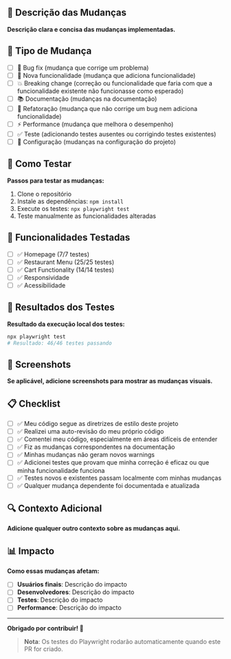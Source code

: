 ## 🚀 Descrição das Mudanças

**Descrição clara e concisa das mudanças implementadas.**

## 🎯 Tipo de Mudança

- [ ] 🐛 Bug fix (mudança que corrige um problema)
- [ ] 🚀 Nova funcionalidade (mudança que adiciona funcionalidade)
- [ ] 💥 Breaking change (correção ou funcionalidade que faria com que a funcionalidade existente não funcionasse como esperado)
- [ ] 📚 Documentação (mudanças na documentação)
- [ ] 🎨 Refatoração (mudança que não corrige um bug nem adiciona funcionalidade)
- [ ] ⚡ Performance (mudança que melhora o desempenho)
- [ ] ✅ Teste (adicionando testes ausentes ou corrigindo testes existentes)
- [ ] 🔧 Configuração (mudanças na configuração do projeto)

## 🔄 Como Testar

**Passos para testar as mudanças:**

1. Clone o repositório
2. Instale as dependências: `npm install`
3. Execute os testes: `npx playwright test`
4. Teste manualmente as funcionalidades alteradas

## 📱 Funcionalidades Testadas

- [ ] ✅ Homepage (7/7 testes)
- [ ] ✅ Restaurant Menu (25/25 testes)
- [ ] ✅ Cart Functionality (14/14 testes)
- [ ] ✅ Responsividade
- [ ] ✅ Acessibilidade

## 🧪 Resultados dos Testes

**Resultado da execução local dos testes:**

```bash
npx playwright test
# Resultado: 46/46 testes passando
```

## 📸 Screenshots

**Se aplicável, adicione screenshots para mostrar as mudanças visuais.**

## 📋 Checklist

- [ ] ✅ Meu código segue as diretrizes de estilo deste projeto
- [ ] ✅ Realizei uma auto-revisão do meu próprio código
- [ ] ✅ Comentei meu código, especialmente em áreas difíceis de entender
- [ ] ✅ Fiz as mudanças correspondentes na documentação
- [ ] ✅ Minhas mudanças não geram novos warnings
- [ ] ✅ Adicionei testes que provam que minha correção é eficaz ou que minha funcionalidade funciona
- [ ] ✅ Testes novos e existentes passam localmente com minhas mudanças
- [ ] ✅ Qualquer mudança dependente foi documentada e atualizada

## 🔍 Contexto Adicional

**Adicione qualquer outro contexto sobre as mudanças aqui.**

## 📊 Impacto

**Como essas mudanças afetam:**

- [ ] **Usuários finais**: Descrição do impacto
- [ ] **Desenvolvedores**: Descrição do impacto
- [ ] **Testes**: Descrição do impacto
- [ ] **Performance**: Descrição do impacto

---

**Obrigado por contribuir! 🎉**

> **Nota**: Os testes do Playwright rodarão automaticamente quando este PR for criado.

